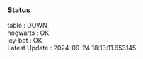 ### Status


table : DOWN  
hogwarts : OK  
icy-bot : OK  
Latest Update : 2024-09-24 18:13:11.653145
